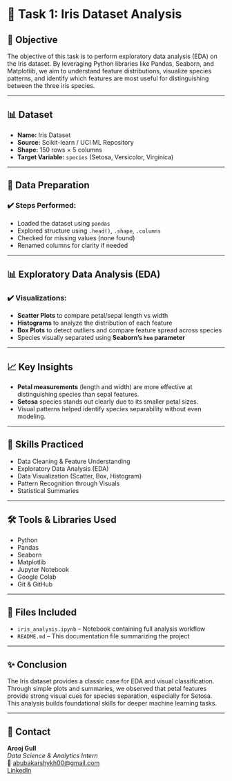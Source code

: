 # 🌸 Task 1: Iris Dataset Analysis

## 📌 Objective
The objective of this task is to perform exploratory data analysis (EDA) on the Iris dataset. By leveraging Python libraries like Pandas, Seaborn, and Matplotlib, we aim to understand feature distributions, visualize species patterns, and identify which features are most useful for distinguishing between the three iris species.

---

## 📊 Dataset
- **Name:** Iris Dataset  
- **Source:** Scikit-learn / UCI ML Repository  
- **Shape:** 150 rows × 5 columns  
- **Target Variable:** `species` (Setosa, Versicolor, Virginica)

---

## 🧹 Data Preparation

### ✔️ Steps Performed:
- Loaded the dataset using `pandas`
- Explored structure using `.head()`, `.shape`, `.columns`
- Checked for missing values (none found)
- Renamed columns for clarity if needed

---

## 📊 Exploratory Data Analysis (EDA)

### ✔️ Visualizations:
- **Scatter Plots** to compare petal/sepal length vs width
- **Histograms** to analyze the distribution of each feature
- **Box Plots** to detect outliers and compare feature spread across species
- Species visually separated using **Seaborn’s `hue` parameter**

---

## 📈 Key Insights
- **Petal measurements** (length and width) are more effective at distinguishing species than sepal features.
- **Setosa** species stands out clearly due to its smaller petal sizes.
- Visual patterns helped identify species separability without even modeling.

---

## 🧠 Skills Practiced
- Data Cleaning & Feature Understanding  
- Exploratory Data Analysis (EDA)  
- Data Visualization (Scatter, Box, Histogram)  
- Pattern Recognition through Visuals  
- Statistical Summaries

---

## 🛠️ Tools & Libraries Used
- Python  
- Pandas  
- Seaborn  
- Matplotlib  
- Jupyter Notebook  
- Google Colab  
- Git & GitHub  

---

## 📁 Files Included
- `iris_analysis.ipynb` – Notebook containing full analysis workflow  
- `README.md` – This documentation file summarizing the project

---

## ✨ Conclusion
The Iris dataset provides a classic case for EDA and visual classification. Through simple plots and summaries, we observed that petal features provide strong visual cues for species separation, especially for Setosa. This analysis builds foundational skills for deeper machine learning tasks.

---

## 📧 Contact
**Arooj Gull**  
_Data Science & Analytics Intern_  
📩 abubakarshykh00@gmail.com  
[LinkedIn](https://www.linkedin.com/in/arooj-gull-shykh)
